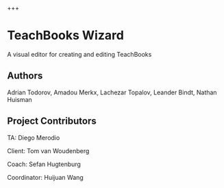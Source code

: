 +++
# **TeachBooks Wizard**

A visual editor for creating and editing TeachBooks

## Authors

Adrian Todorov, Amadou Merkx, Lachezar Topalov, Leander Bindt, Nathan Huisman

## Project Contributors

TA: Diego Merodio

Client: Tom van Woudenberg

Coach: Sefan Hugtenburg

Coordinator: Huijuan Wang